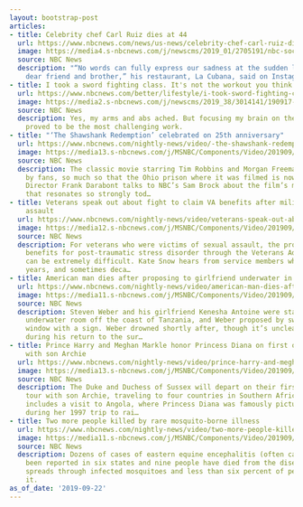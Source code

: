 ```yaml
---
layout: bootstrap-post
articles:
- title: Celebrity chef Carl Ruiz dies at 44
  url: https://www.nbcnews.com/news/us-news/celebrity-chef-carl-ruiz-dies-44-n1057446
  image: https://media4.s-nbcnews.com/j/newscms/2019_01/2705191/nbc-social-default_b6fa4fef0d31ca7e8bc7ff6d117ca9f4.nbcnews-fp-1200-630.png
  source: NBC News
  description: "“No words can fully express our sadness at the sudden loss of our
    dear friend and brother,” his restaurant, La Cubana, said on Instagram."
- title: I took a sword fighting class. It's not the workout you think it is.
  url: https://www.nbcnews.com/better/lifestyle/i-took-sword-fighting-class-it-s-not-workout-you-ncna1052641
  image: https://media2.s-nbcnews.com/j/newscms/2019_38/3014141/190917-sword-fighting-class-2x1-al-1413_d4d60b5920cd1eddfc16b93d0e13c25c.nbcnews-fp-1200-630.jpg
  source: NBC News
  description: Yes, my arms and abs ached. But focusing my brain on the task at hand
    proved to be the most challenging work.
- title: "‘The Shawshank Redemption’ celebrated on 25th anniversary"
  url: https://www.nbcnews.com/nightly-news/video/-the-shawshank-redemption-celebrated-on-25th-anniversary-69626949788
  image: https://media13.s-nbcnews.com/j/MSNBC/Components/Video/201909/nn_sbr_shawshank_redemption_25_190922_1920x1080.nbcnews-fp-1200-630.jpg
  source: NBC News
  description: The classic movie starring Tim Robbins and Morgan Freeman is beloved
    by fans, so much so that the Ohio prison where it was filmed is now a museum.
    Director Frank Darabont talks to NBC’s Sam Brock about the film’s message of hope
    that resonates so strongly tod…
- title: Veterans speak out about fight to claim VA benefits after military sexual
    assault
  url: https://www.nbcnews.com/nightly-news/video/veterans-speak-out-about-fight-to-claim-va-benefits-after-military-sexual-assault-69627973667
  image: https://media12.s-nbcnews.com/j/MSNBC/Components/Video/201909/nn_ksn_va_sexual_assault_claims_190922_1920x1080.nbcnews-fp-1200-630.jpg
  source: NBC News
  description: For veterans who were victims of sexual assault, the process of claiming
    benefits for post-traumatic stress disorder through the Veterans Administration
    can be extremely difficult. Kate Snow hears from service members who say it took
    years, and sometimes deca…
- title: American man dies after proposing to girlfriend underwater in Tanzania
  url: https://www.nbcnews.com/nightly-news/video/american-man-dies-after-proposing-to-girlfriend-underwater-in-tanzania-69627973640
  image: https://media11.s-nbcnews.com/j/MSNBC/Components/Video/201909/nn_mbr_tragic_underwater_proposal_190922_1920x1080.nbcnews-fp-1200-630.jpg
  source: NBC News
  description: Steven Weber and his girlfriend Kenesha Antoine were staying in an
    underwater room off the coast of Tanzania, and Weber proposed by swimming to her
    window with a sign. Weber drowned shortly after, though it’s unclear what happened
    during his return to the sur…
- title: Prince Harry and Meghan Markle honor Princess Diana on first overseas trip
    with son Archie
  url: https://www.nbcnews.com/nightly-news/video/prince-harry-and-meghan-markle-honor-princess-diana-on-first-overseas-trip-with-son-archie-69627973605
  image: https://media13.s-nbcnews.com/j/MSNBC/Components/Video/201909/nn_ksi_harry_meghan_africa_trip_190922_1920x1080.nbcnews-fp-1200-630.jpg
  source: NBC News
  description: The Duke and Duchess of Sussex will depart on their first overseas
    tour with son Archie, traveling to four countries in Southern Africa. The trip
    includes a visit to Angola, where Princess Diana was famously pictured at a minefield
    during her 1997 trip to rai…
- title: Two more people killed by rare mosquito-borne illness
  url: https://www.nbcnews.com/nightly-news/video/two-more-people-killed-by-rare-mosquito-borne-illness-69628485531
  image: https://media11.s-nbcnews.com/j/MSNBC/Components/Video/201909/nn_kpa_eee_virus_spreads_190922_1920x1080.nbcnews-fp-1200-630.jpg
  source: NBC News
  description: Dozens of cases of eastern equine encephalitis (often called EEE) have
    been reported in six states and nine people have died from the disease. The virus
    spreads through infected mosquitoes and less than six percent of people contract
    it.
as_of_date: '2019-09-22'
---
```


